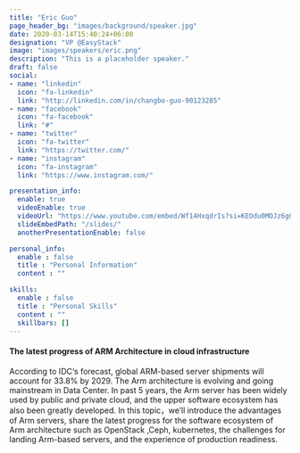 ```yaml
---
title: "Eric Guo"
page_header_bg: "images/background/speaker.jpg"
date: 2020-03-14T15:40:24+06:00
designation: "VP @EasyStack"
image: "images/speakers/eric.png"
description: "This is a placeholder speaker."
draft: false
social:
- name: "linkedin"
  icon: "fa-linkedin"
  link: "http://linkedin.com/in/changbo-guo-90123285"
- name: "facebook"
  icon: "fa-facebook"
  link: "#"
- name: "twitter"
  icon: "fa-twitter"
  link: "https://twitter.com/"
- name: "instagram"
  icon: "fa-instagram"
  link: "https://www.instagram.com/"

presentation_info:
  enable: true
  videoEnable: true
  videoUrl: "https://www.youtube.com/embed/Wf14HxqdrIs?si=KEOdu0MOJz6gQgdS"
  slideEmbedPath: "/slides/" 
  anotherPresentationEnable: false

personal_info:
  enable : false
  title : "Personal Information"
  content : ""

skills:
  enable : false
  title : "Personal Skills"
  content : ""
  skillbars: []
---
```


#### The latest progress of ARM Architecture in cloud infrastructure

According to  IDC‘s forecast, global ARM-based server shipments will account for 33.8% by 2029. The Arm architecture is evolving and going mainstream in Data Center. In past 5 years, the Arm server has been widely used by public and private cloud, and the upper software ecosystem has also been greatly developed.  In this topic，we’ll  introduce the advantages of Arm servers, share the latest progress for the software ecosystem of Arm architecture such as OpenStack ,Ceph, kubernetes,  the challenges for landing Arm-based servers, and the experience of production readiness.
